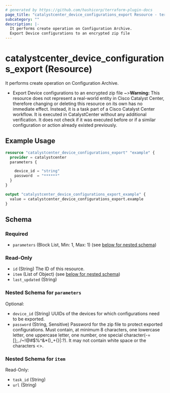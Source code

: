 ```yaml
---
# generated by https://github.com/hashicorp/terraform-plugin-docs
page_title: "catalystcenter_device_configurations_export Resource - terraform-provider-catalystcenter"
subcategory: ""
description: |-
  It performs create operation on Configuration Archive.
  Export Device configurations to an encrypted zip file
---
```


# catalystcenter_device_configurations_export (Resource)

It performs create operation on Configuration Archive.

- Export Device configurations to an encrypted zip file
~>**Warning:**
This resource does not represent a real-world entity in Cisco Catalyst Center, therefore changing or deleting this resource on its own has no immediate effect.
Instead, it is a task part of a Cisco Catalyst Center workflow. It is executed in CatalystCenter without any additional verification. It does not check if it was executed before or if a similar configuration or action already existed previously.

## Example Usage

```terraform
resource "catalystcenter_device_configurations_export" "example" {
  provider = catalystcenter
  parameters {

    device_id = "string"
    password  = "******"
  }
}

output "catalystcenter_device_configurations_export_example" {
  value = catalystcenter_device_configurations_export.example
}
```

<!-- schema generated by tfplugindocs -->
## Schema

### Required

- `parameters` (Block List, Min: 1, Max: 1) (see [below for nested schema](#nestedblock--parameters))

### Read-Only

- `id` (String) The ID of this resource.
- `item` (List of Object) (see [below for nested schema](#nestedatt--item))
- `last_updated` (String)

<a id="nestedblock--parameters"></a>
### Nested Schema for `parameters`

Optional:

- `device_id` (String) UUIDs of the devices for which configurations need to be exported.
- `password` (String, Sensitive) Password for the zip file to protect exported configurations. Must contain, at minimum 8 characters, one lowercase letter, one uppercase letter, one number, one special character(-=[];,./~!@#$%^&*()_+{}|:?). It may not contain white space or the characters <>.


<a id="nestedatt--item"></a>
### Nested Schema for `item`

Read-Only:

- `task_id` (String)
- `url` (String)
